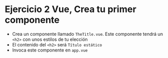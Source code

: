 # Ejercicio 2 Vue, Crea tu primer componente

- Crea un componente llamado `TheTitle.vue`. Este componente tendrá un `<h2>` con unos estilos de tu elección
- El contenido del `<h2>` será `Título estático`
- Invoca este componente en `app.vue`
